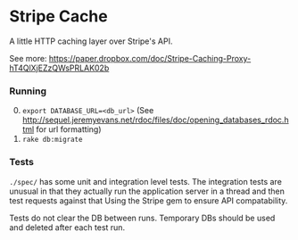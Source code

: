 # Stripe Cache

A little HTTP caching layer over Stripe's API.

See more: https://paper.dropbox.com/doc/Stripe-Caching-Proxy-hT4QlXjEZzQWsPRLAK02b

### Running

0. `export DATABASE_URL=<db_url>` (See http://sequel.jeremyevans.net/rdoc/files/doc/opening_databases_rdoc.html for url formatting)
0. `rake db:migrate`


### Tests

`./spec/` has some unit and integration level tests.  The integration tests are
unusual in that they actually run the application server in a thread and then
test requests against that Using the Stripe gem to ensure API compatability.

Tests do not clear the DB between runs.  Temporary DBs should be used  and
deleted after each test run.
